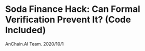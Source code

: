 # Soda Finance Hack: Can Formal Verification Prevent It? (Code Included)

AnChain.AI  Team. 2020/10/1

